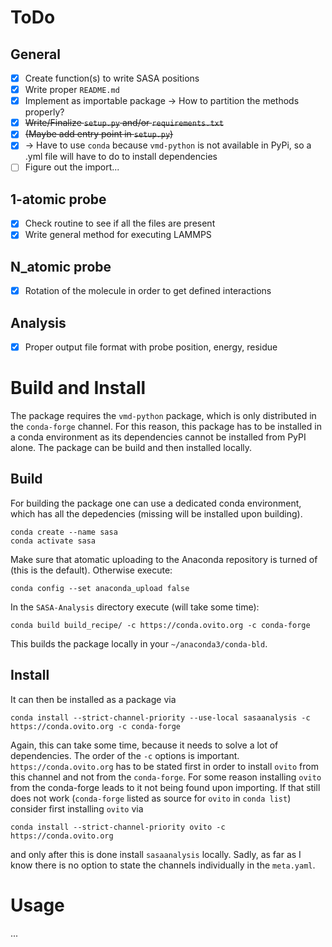 # ToDo

## General

- [X] Create function(s) to write SASA positions
- [x] Write proper `README.md`
- [X] Implement as importable package -> How to partition the methods properly?
- [X] ~~Write/Finalize `setup.py` and/or `requirements.txt`~~
- [X] ~~(Maybe add entry point in `setup.py`)~~
- [X] -> Have to use `conda` because `vmd-python` is not available in PyPi, so a .yml file will have to do to install dependencies
- [ ] Figure out the import...

## 1-atomic probe

- [X] Check routine to see if all the files are present
- [X] Write general method for executing LAMMPS

## N_atomic probe

- [X] Rotation of the molecule in order to get defined interactions

## Analysis

- [X] Proper output file format with probe position, energy, residue


# Build and Install

The package requires the `vmd-python` package, which is only distributed in the `conda-forge` channel. For this reason, this package has to be installed in a conda environment as its dependencies cannot be installed from PyPI alone. 
The package can be build and then installed locally. 

## Build

For building the package one can use a dedicated conda environment, which has all the depedencies (missing will be installed upon building).

```
conda create --name sasa 
conda activate sasa
```

Make sure that atomatic uploading to the Anaconda repository is turned of (this is the default). Otherwise execute:

```
conda config --set anaconda_upload false
```

In the `SASA-Analysis` directory execute (will take some time):

```
conda build build_recipe/ -c https://conda.ovito.org -c conda-forge 
```

This builds the package locally in your `~/anaconda3/conda-bld`. 

## Install

It can then be installed as a package via

```
conda install --strict-channel-priority --use-local sasaanalysis -c https://conda.ovito.org -c conda-forge
```

Again, this can take some time, because it needs to solve a lot of dependencies.
The order of the `-c` options is important. `https://conda.ovito.org` has to be stated first in order to install `ovito` from this channel and not from the `conda-forge`. For some reason installing `ovito` from the conda-forge leads to it not being found upon importing. If that still does not work (`conda-forge` listed as source for `ovito` in `conda list`) consider first installing `ovito` via 

```
conda install --strict-channel-priority ovito -c https://conda.ovito.org
```

and only after this is done install `sasaanalysis` locally. 
Sadly, as far as I know there is no option to state the channels individually in the `meta.yaml`.

# Usage

...
